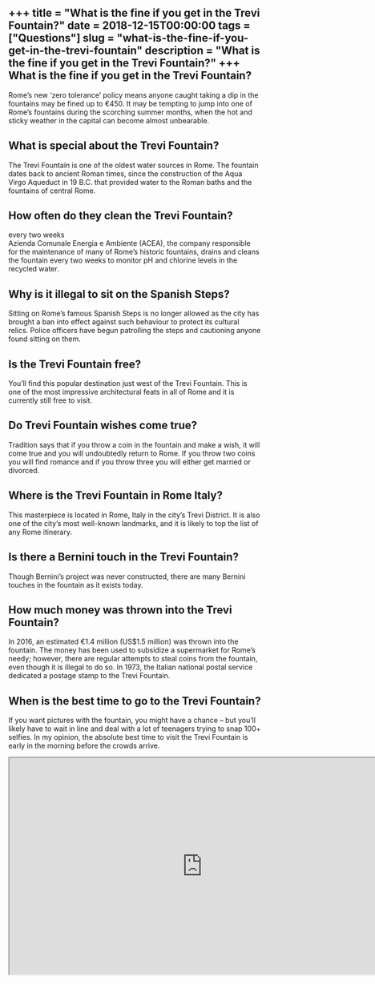 +++
title = "What is the fine if you get in the Trevi Fountain?"
date = 2018-12-15T00:00:00
tags = ["Questions"]
slug = "what-is-the-fine-if-you-get-in-the-trevi-fountain"
description = "What is the fine if you get in the Trevi Fountain?"
+++
What is the fine if you get in the Trevi Fountain?
--------------------------------------------------

Rome’s new ‘zero tolerance’ policy means anyone caught taking a dip in the fountains may be fined up to €450. It may be tempting to jump into one of Rome’s fountains during the scorching summer months, when the hot and sticky weather in the capital can become almost unbearable.

What is special about the Trevi Fountain?
-----------------------------------------

The Trevi Fountain is one of the oldest water sources in Rome. The fountain dates back to ancient Roman times, since the construction of the Aqua Virgo Aqueduct in 19 B.C. that provided water to the Roman baths and the fountains of central Rome.

How often do they clean the Trevi Fountain?
-------------------------------------------

every two weeks  
Azienda Comunale Energia e Ambiente (ACEA), the company responsible for the maintenance of many of Rome’s historic fountains, drains and cleans the fountain every two weeks to monitor pH and chlorine levels in the recycled water.

Why is it illegal to sit on the Spanish Steps?
----------------------------------------------

Sitting on Rome’s famous Spanish Steps is no longer allowed as the city has brought a ban into effect against such behaviour to protect its cultural relics. Police officers have begun patrolling the steps and cautioning anyone found sitting on them.

Is the Trevi Fountain free?
---------------------------

You’ll find this popular destination just west of the Trevi Fountain. This is one of the most impressive architectural feats in all of Rome and it is currently still free to visit.

Do Trevi Fountain wishes come true?
-----------------------------------

Tradition says that if you throw a coin in the fountain and make a wish, it will come true and you will undoubtedly return to Rome. If you throw two coins you will find romance and if you throw three you will either get married or divorced.

Where is the Trevi Fountain in Rome Italy?
------------------------------------------

This masterpiece is located in Rome, Italy in the city’s Trevi District. It is also one of the city’s most well-known landmarks, and it is likely to top the list of any Rome itinerary.

Is there a Bernini touch in the Trevi Fountain?
-----------------------------------------------

Though Bernini’s project was never constructed, there are many Bernini touches in the fountain as it exists today.

How much money was thrown into the Trevi Fountain?
--------------------------------------------------

In 2016, an estimated €1.4 million (US$1.5 million) was thrown into the fountain. The money has been used to subsidize a supermarket for Rome’s needy; however, there are regular attempts to steal coins from the fountain, even though it is illegal to do so. In 1973, the Italian national postal service dedicated a postage stamp to the Trevi Fountain.

When is the best time to go to the Trevi Fountain?
--------------------------------------------------

If you want pictures with the fountain, you might have a chance – but you’ll likely have to wait in line and deal with a lot of teenagers trying to snap 100+ selfies. In my opinion, the absolute best time to visit the Trevi Fountain is early in the morning before the crowds arrive.

<iframe allow="accelerometer; autoplay; clipboard-write; encrypted-media; gyroscope; picture-in-picture" allowfullscreen="" class="__youtube_prefs__  epyt-is-override  no-lazyload" data-no-lazy="1" data-origheight="433" data-origwidth="770" data-skipgform_ajax_framebjll="" height="433" id="_ytid_89146" loading="lazy" src="https://www.youtube.com/embed/d44Rcp1LFoc?enablejsapi=1&autoplay=0&cc_load_policy=0&cc_lang_pref=&iv_load_policy=1&loop=0&modestbranding=0&rel=1&fs=1&playsinline=0&autohide=2&theme=dark&color=red&controls=1&" title="YouTube player" width="770"></iframe>